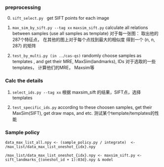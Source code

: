 


### preprocessing
0. ```sift_select.py ```
   get SIFT points for each image   

1. ```max_sim_by_sift.py --tag xx```
   ```maxsim_sift.py```
   calculate all relations between samples (use all samples as template)
   对于每一张图：
   取出他的287个特征点，
   在其他的图上对于每个点找到最大的相似度
   得到一个 (n, n, 287) 的矩阵
   
2. ```test_by_multi.py (in ../cas-qs)```
   randomly choose samples as templates , and get their MRE, MaxSim(landmarks), IDs
   对于选取的一些templates， 计算他们的MRE， Maxsim等

### Calc the details
1. ```select_ids.py --tag xx``` 
   根据 maxsim_sift 的结果，SIFT点，选择templates
   
2. ```test_specific_ids.py```
   according to these choosen samples, get their MaxSim(SIFT), get draw maps, and etc.
   测试某个template/templates的性能


### Sample policy
```
data_max_list_all.npy <- (sample_policy.py / integrate)  <- /max_list/data_max_list_oneshot_{idx}.npy 

/max_list/data_max_list_oneshot_{idx}.npy <- maxsim_sift.py <- sift_landmarks_{(oneshot_id + 1):03d}.npy & model
```